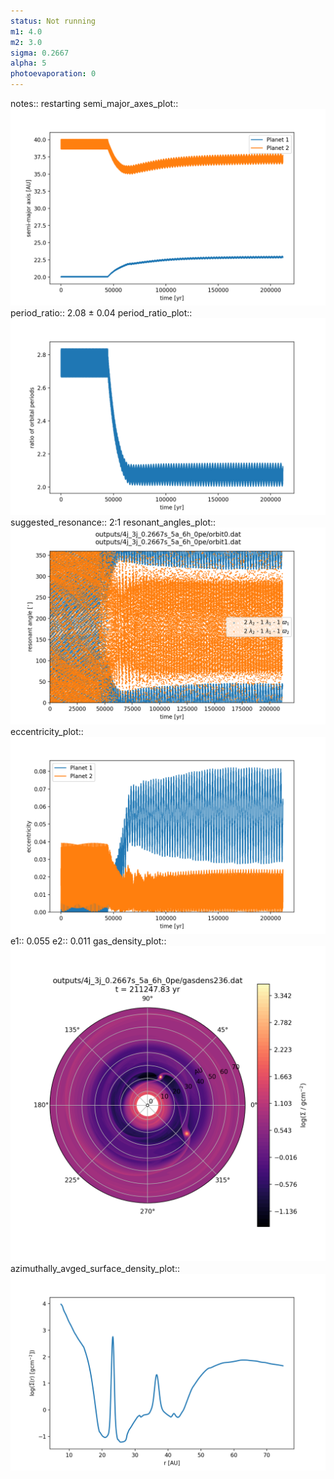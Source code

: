 ```yaml
---
status: Not running
m1: 4.0
m2: 3.0
sigma: 0.2667
alpha: 5
photoevaporation: 0
---
```


notes:: restarting
semi_major_axes_plot:: ![semi_major_axes_4j_3j_0.2667s_5a_6h_0pe.png](plots/semi_major_axes/semi_major_axes_4j_3j_0.2667s_5a_6h_0pe.png)
period_ratio:: 2.08 ± 0.04
period_ratio_plot:: ![period_ratio_4j_3j_0.2667s_5a_6h_0pe.png](plots/period_ratio/period_ratio_4j_3j_0.2667s_5a_6h_0pe.png)
suggested_resonance:: 2:1
resonant_angles_plot:: ![resonant_angles_4j_3j_0.2667s_5a_6h_0pe.png](plots/resonant_angles/resonant_angles_4j_3j_0.2667s_5a_6h_0pe.png)
eccentricity_plot:: ![eccentricity_4j_3j_0.2667s_5a_6h_0pe.png](plots/eccentricity/eccentricity_4j_3j_0.2667s_5a_6h_0pe.png)
e1:: 0.055
e2:: 0.011
gas_density_plot:: ![gas_density_4j_3j_0.2667s_5a_6h_0pe.png](plots/gas_density/gas_density_4j_3j_0.2667s_5a_6h_0pe.png)
azimuthally_avged_surface_density_plot:: ![azimuthally_avged_surface_density_4j_3j_0.2667s_5a_6h_0pe.png](plots/azimuthally_avged_surface_density/azimuthally_avged_surface_density_4j_3j_0.2667s_5a_6h_0pe.png)
